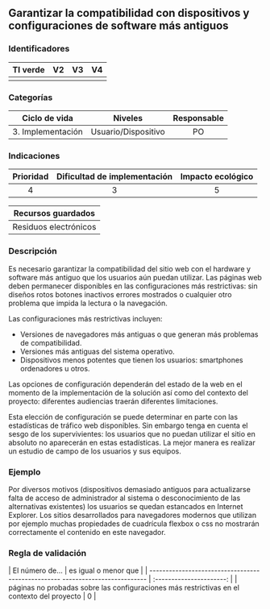 ## Garantizar la compatibilidad con dispositivos y configuraciones de software más antiguos

 ### Identificadores

 | TI verde | V2 | V3 | V4 |
 | :-----: | :-: | :-: | :-: |
 | | | | |

 ### Categorías

 | Ciclo de vida | Niveles | Responsable |
 | :-----------------------: | :---------: | :---------: |
 | 3. Implementación | Usuario/Dispositivo | PO |

 ### Indicaciones

 | Prioridad | Dificultad de implementación | Impacto ecológico |
 | :------: | :----------------------: | :-----------------------: |
 | 4 | 3 | 5 |

 | Recursos guardados |
 | :----------------------: |
 | Residuos electrónicos |

 ### Descripción

 Es necesario garantizar la compatibilidad del sitio web con el hardware y software más antiguo que los usuarios aún puedan utilizar. Las páginas web deben permanecer disponibles en las configuraciones más restrictivas: sin diseños rotos botones inactivos errores mostrados o cualquier otro problema que impida la lectura o la navegación.

 Las configuraciones más restrictivas incluyen:

 - Versiones de navegadores más antiguas o que generan más problemas de compatibilidad.
 - Versiones más antiguas del sistema operativo.
 - Dispositivos menos potentes que tienen los usuarios: smartphones ordenadores u otros.

Las opciones de configuración dependerán del estado de la web en el momento de la implementación de la solución así como del contexto del proyecto: diferentes audiencias traerán diferentes limitaciones.

Esta elección de configuración se puede determinar en parte con las estadísticas de tráfico web disponibles. Sin embargo tenga en cuenta el sesgo de los supervivientes: los usuarios que no puedan utilizar el sitio en absoluto no aparecerán en estas estadísticas. La mejor manera es realizar un estudio de campo de los usuarios y sus equipos.

 ### Ejemplo

Por diversos motivos (dispositivos demasiado antiguos para actualizarse falta de acceso de administrador al sistema o desconocimiento de las alternativas existentes) los usuarios se quedan estancados en Internet Explorer. Los sitios desarrollados para navegadores modernos que utilizan por ejemplo muchas propiedades de cuadrícula flexbox o css no mostrarán correctamente el contenido en este navegador.

 ### Regla de validación

 | El número de... | es igual o menor que |
 | -------------------------------------------------- -------------------------- | :----------------------: |
 | páginas no probadas sobre las configuraciones más restrictivas en el contexto del proyecto | 0 |
